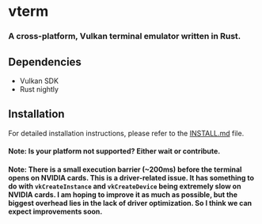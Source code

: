 # vterm

### A cross-platform, Vulkan terminal emulator written in Rust.

## Dependencies

- Vulkan SDK
- Rust nightly

## Installation

For detailed installation instructions, please refer to the [INSTALL.md](./INSTALL.md) file.

#### Note: Is your platform not supported? Either wait or contribute.

#### Note: There is a small execution barrier (~200ms) before the terminal opens on NVIDIA cards. This is a driver-related issue. It has something to do with `vkCreateInstance` and `vkCreateDevice` being extremely slow on NVIDIA cards. I am hoping to improve it as much as possible, but the biggest overhead lies in the lack of driver optimization. So I think we can expect improvements soon.
